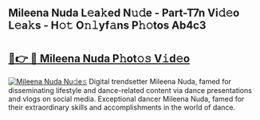 ## Mileena Nuda L𝚎a𝚔ed N𝚞𝚍e - Part-T7n Vi𝚍𝚎o L𝚎a𝚔s - H𝚘𝚝 O𝚗𝚕yf𝚊ns P𝚑𝚘tos Ab4c3

# <h2><a href="http://kf8waj.oniu.top/?m=Mileena+Nuda">🔗👉 🔴 Mileena Nuda P𝚑ot𝚘𝚜 V𝚒d𝚎o</a></h2>

[![Mileena Nuda Nu𝚍e𝚜](https://i.imgur.com/0qMVB7G.gif)](http://kf8waj.oniu.top/?m=Mileena+Nuda)
Digital trendsetter Mileena Nuda, famed for disseminating lifestyle and dance-related content via dance presentations and vlogs on social media. Exceptional dancer Mileena Nuda, famed for their extraordinary skills and accomplishments in the world of dance.  
